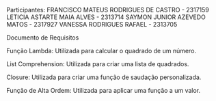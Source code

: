 Participantes:
FRANCISCO MATEUS RODRIGUES DE CASTRO - 2317159
LETICIA ASTARTE MAIA ALVES - 2313714
SAYMON JUNIOR AZEVEDO MATOS - 2317927
VANESSA RODRIGUES RAFAEL - 2313705

Documento de Requisitos

Função Lambda: Utilizada para calcular o quadrado de um número.

List Comprehension: Utilizada para criar uma lista de quadrados.

Closure: Utilizada para criar uma função de saudação personalizada.

Função de Alta Ordem: Utilizada para aplicar uma função a um valor.